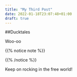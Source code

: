 ```yaml
---
title: "My Third Post"
date: 2022-01-18T23:07:48+01:00
draft: true
---
```


##Ducktales

Woo-oo

{{% notice note %}}

{{% /notice %}}

Keep on rocking in the free world!